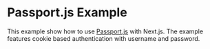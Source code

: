 # Passport.js Example

This example show how to use [Passport.js](http://www.passportjs.org) with Next.js. The example features cookie based authentication with username and password.

